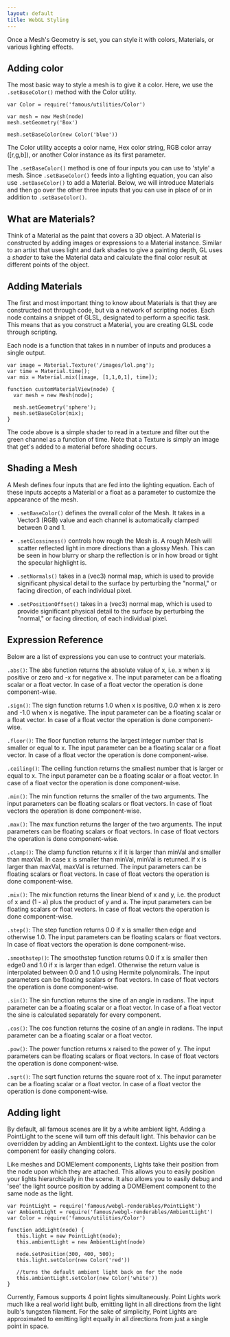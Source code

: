 ```yaml
---
layout: default
title: WebGL Styling
---
```


Once a Mesh's Geometry is set, you can style it with colors, Materials, or various lighting effects. 

## Adding color

The most basic way to style a mesh is to give it a color. Here, we use the `.setBaseColor()` method with the Color utility. 


    var Color = require('famous/utilities/Color')
    
    var mesh = new Mesh(node)
    mesh.setGeometry('Box')
    
    mesh.setBaseColor(new Color('blue'))

The Color utility accepts a color name, Hex color string, RGB color array ([r,g,b]), or another Color instance as its first parameter.

The `.setBaseColor()` method is one of four inputs you can use to 'style' a mesh. Since `.setBaseColor()` feeds into a lighting equation, you can also use `.setBaseColor()` to add a Material. Below, we will introduce Materials and then go over the other three inputs that you can use in place of or in addition to `.setBaseColor()`.

## What are Materials?

Think of a Material as the paint that covers a 3D object. A Material is constructed by adding images or expressions to a Material instance. Similar to an artist that uses light and dark shades to give a painting depth, GL uses a _shader_ to take the Material data and calculate the final color result at different points of the object. 

## Adding Materials

The first and most important thing to know about Materials is that they are
constructed not through code, but via a network of scripting nodes. Each node
contains a snippet of GLSL, designated to perform a specific task. This means that as
you construct a Material, you are creating GLSL code through scripting.

Each node is a function that takes in n number of inputs and produces a single
output. 

    var image = Material.Texture('/images/lol.png');
    var time = Material.time();
    var mix = Material.mix([image, [1,1,0,1], time]);

    function customMaterialView(node) {
      var mesh = new Mesh(node);

      mesh.setGeometry('sphere');
      mesh.setBaseColor(mix);
    }

The code above is a simple shader to read in a texture and filter out the green
channel as a function of time. Note that a Texture is simply an image that get's added to a material before shading occurs.  

## Shading a Mesh

A Mesh defines four inputs that are fed into the lighting equation. Each of these inputs accepts a Material or a float as a parameter to customize the appearance of the mesh.


  - `.setBaseColor()` defines the overall color of the Mesh. It takes in a Vector3 (RGB)
  value and each channel is automatically clamped between 0 and 1.

  - `.setGlossiness()` controls how rough the Mesh is. A rough Mesh will scatter reflected
  light in more directions than a glossy Mesh. This can be seen in how blurry or
  sharp the reflection is or in how broad or tight the specular highlight is.

  - `.setNormals()` takes in a (vec3) normal map, which is used to provide significant
  physical detail to the surface by perturbing the "normal," or facing direction, of
  each individual pixel.

  - `.setPositionOffset()` takes in a (vec3) normal map, which is used to provide significant
  physical detail to the surface by perturbing the "normal," or facing direction, of
  each individual pixel.

## Expression Reference

Below are a list of expressions you can use to contruct your materials.

`.abs()`: The abs function returns the absolute value of x, i.e. x when x is positive or
zero and -x for negative x. The input parameter can be a floating scalar or a float
vector. In case of a float vector the operation is done component-wise.

`.sign()`: The sign function returns 1.0 when x is positive, 0.0 when x is zero and -1.0
when x is negative. The input parameter can be a floating scalar or a float
vector. In case of a float vector the operation is done component-wise.

`.floor()`: The floor function returns the largest integer number that is smaller or
equal to x. The input parameter can be a floating scalar or a float vector. In case
of a float vector the operation is done component-wise.

`.ceiling()`: The ceiling function returns the smallest number that is larger or equal to
x. The input parameter can be a floating scalar or a float vector. In case of a float
vector the operation is done component-wise.

`.min()`: The min function returns the smaller of the two arguments. The input parameters
can be floating scalars or float vectors. In case of float vectors the operation is
done component-wise.

`.max()`: The max function returns the larger of the two arguments. The input parameters
can be floating scalars or float vectors. In case of float vectors the operation is
done component-wise.

`.clamp()`: The clamp function returns x if it is larger than minVal and smaller than
maxVal. In case x is smaller than minVal, minVal is returned. If x is larger than
maxVal, maxVal is returned. The input parameters can be floating scalars or float
vectors. In case of float vectors the operation is done component-wise.


`.mix()`: The mix function returns the linear blend of x and y, i.e. the product of x and
(1 - a) plus the product of y and a. The input parameters can be floating scalars or
float vectors. In case of float vectors the operation is done component-wise.

`.step()`: The step function returns 0.0 if x is smaller then edge and otherwise 1.0. The
input parameters can be floating scalars or float vectors. In case of float vectors
the operation is done component-wise.

`.smoothstep()`: The smoothstep function returns 0.0 if x is smaller then edge0 and 1.0
if x is larger than edge1. Otherwise the return value is interpolated between 0.0 and
1.0 using Hermite polynomirals. The input parameters can be floating scalars or float
vectors. In case of float vectors the operation is done component-wise.

`.sin()`: The sin function returns the sine of an angle in radians. The input parameter
can be a floating scalar or a float vector. In case of a float vector the sine is
calculated separately for every component.

`.cos()`: The cos function returns the cosine of an angle in radians. The input parameter
can be a floating scalar or a float vector.

`.pow()`: The power function returns x raised to the power of y. The input parameters can
be floating scalars or float vectors. In case of float vectors the operation is done
component-wise.

`.sqrt()`: The sqrt function returns the square root of x. The input parameter can be a
 floating scalar or a float vector. In case of a float vector the operation is done
 component-wise.

## Adding light 

By default, all famous scenes are lit by a white ambient light. Adding a PointLight
to the scene will turn off this default light. This behavior can be overridden by
adding an AmbientLight to the context. Lights use the color component for easily changing colors.

Like meshes and DOMElement components, Lights take their position from the node upon which they are attached. This allows you to easily position your lights hierarchically in the scene. It also allows you to easily debug and 'see' the light source position by adding a
DOMElement component to the same node as the light.

    
    var PointLight = require('famous/webgl-renderables/PointLight')
    var AmbientLight = require('famous/webgl-renderables/AmbientLight')
    var Color = require('famous/utilities/Color')

    function addLight(node) {
       this.light = new PointLight(node);
       this.ambientLight = new AmbientLight(node)

       node.setPosition(300, 400, 500);
       this.light.setColor(new Color('red'))

       //turns the default ambient light back on for the node
       this.ambientLight.setColor(new Color('white'))
    }
    


Currently, Famous supports 4 point lights simultaneously. Point Lights work much like a real world light bulb, emitting light in all directions from the light bulb's tungsten filament. For the sake of simplicity, Point Lights are approximated to emitting light equally in all directions from just a single point in space.
